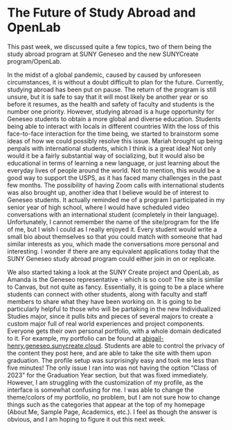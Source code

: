 # The Future of Study Abroad and OpenLab

This past week, we discussed quite a few topics, two of them being the study abroad program at SUNY Geneseo and the new SUNYCreate program/OpenLab.

In the midst of a global pandemic, caused by caused by unforeseen circumstances, it is without a doubt difficult to plan for the future. Currently, studying abroad has been put on pause. The return of the program is still unsure, but it is safe to say that it will most likely be another year or so before it resumes, as the health and safety of faculty and students is the number one priority. However, studying abroad is a huge opportunity for Geneseo students to obtain a more global and diverse education. Students being able to interact with locals in different countries With the loss of this face-to-face interaction for the time being, we started to brainstorm some ideas of how we could possibly resolve this issue. Mariah brought up being penpals with international students, which I think is a great idea! Not only would it be a fairly substantial way of socializing, but it would also be educational in terms of learning a new language, or just learning about the everyday lives of people around the world. Not to mention, this would be a good way to support the USPS, as it has faced many challenges in the past few months. The possibility of having Zoom calls with international students was also brought up, another idea that I believe would be of interest to Geneseo students. It actually reminded me of a program I participated in my senior year of high school, where I would have scheduled video conversations with an international student (completely in their language). Unfortunately, I cannot remember the name of the site/program for the life of me, but I wish I could as I really enjoyed it. Every student would write a small bio about themselves so that you could match with someone that had similar interests as you, which made the conversations more personal and interesting. I wonder if there are any equivalent applications today that the SUNY Geneseo study abroad program could either join in on or replicate. 

We also started taking a look at the SUNY Create project and OpenLab, as Amanda is the Geneseo representative - which is so cool! The site is similar to Canvas, but not quite as fancy. Essentially, it is going to be a place where students can connect with other students, along with faculty and staff members to share what they have been working on. It is going to be particularly helpful to those who will be partaking in the new Individualized Studies major, since it pulls bits and pieces of several majors to create a custom major full of real world experiences and project components. Everyone gets their own personal portfolio, with a whole domain dedicated to it. For example, my portfolio can be found at [abigail-henry.geneseo.sunycreate.cloud](https://abigail-henry.geneseo.sunycreate.cloud). Students are able to control the privacy of the content they post here, and are able to take the site with them upon graduation. The profile setup was surprisingly easy and took me less than five minutes! The only issue I ran into was not having the option “Class of 2023” for the Graduation Year section, but that was fixed immediately. However, I am struggling with the customization of my profile, as the interface is somewhat confusing for me. I was able to change the theme/colors of my portfolio, no problem, but I am not sure how to change things such as the categories that appear at the top of my homepage (About Me, Sample Page, Academics, etc.). I feel as though the answer is obvious, and I am hoping to figure it out this next week.
